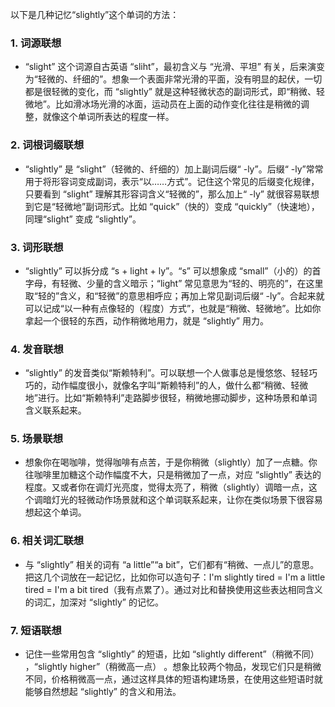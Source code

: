 以下是几种记忆“slightly”这个单词的方法：

### 1. 词源联想
 - “slight” 这个词源自古英语 “sliht”，最初含义与 “光滑、平坦” 有关，后来演变为“轻微的、纤细的”。想象一个表面非常光滑的平面，没有明显的起伏，一切都是很轻微的变化，而 “slightly” 就是这种轻微状态的副词形式，即“稍微、轻微地”。比如滑冰场光滑的冰面，运动员在上面的动作变化往往是稍微的调整，就像这个单词所表达的程度一样。

### 2. 词根词缀联想
 - “slightly” 是 “slight”（轻微的、纤细的）加上副词后缀“ -ly”。后缀“ -ly”常常用于将形容词变成副词，表示“以……方式”。记住这个常见的后缀变化规律，只要看到 “slight” 理解其形容词含义“轻微的”，那么加上“ -ly” 就很容易联想到它是“轻微地”副词形式。比如 “quick”（快的）变成 “quickly”（快速地），同理“slight” 变成 “slightly”。

### 3. 词形联想
 - “slightly” 可以拆分成 “s + light + ly”。“s” 可以想象成 “small”（小的）的首字母，有轻微、少量的含义暗示；“light” 常见意思为“轻的、明亮的”，在这里取“轻的”含义，和“轻微”的意思相呼应；再加上常见副词后缀“ -ly”。合起来就可以记成“以一种有点像轻的（程度）方式”，也就是“稍微、轻微地”。比如你拿起一个很轻的东西，动作稍微地用力，就是 “slightly” 用力。

### 4. 发音联想
 - “slightly” 的发音类似“斯赖特利”。可以联想一个人做事总是慢悠悠、轻轻巧巧的，动作幅度很小，就像名字叫“斯赖特利”的人，做什么都“稍微、轻微地”进行。比如“斯赖特利”走路脚步很轻，稍微地挪动脚步，这种场景和单词含义联系起来。

### 5. 场景联想
 - 想象你在喝咖啡，觉得咖啡有点苦，于是你稍微（slightly）加了一点糖。你往咖啡里加糖这个动作幅度不大，只是稍微加了一点，对应 “slightly” 表达的程度。又或者你在调灯光亮度，觉得太亮了，稍微（slightly）调暗一点，这个调暗灯光的轻微动作场景就和这个单词联系起来，让你在类似场景下很容易想起这个单词。

### 6. 相关词汇联想
 - 与 “slightly” 相关的词有 “a little”“a bit”，它们都有“稍微、一点儿”的意思。把这几个词放在一起记忆，比如你可以造句子：I'm slightly tired = I'm a little tired = I'm a bit tired（我有点累了）。通过对比和替换使用这些表达相同含义的词汇，加深对 “slightly” 的记忆。

### 7. 短语联想
 - 记住一些常用包含 “slightly” 的短语，比如 “slightly different”（稍微不同） ，“slightly higher”（稍微高一点） 。想象比较两个物品，发现它们只是稍微不同，价格稍微高一点，通过这样具体的短语构建场景，在使用这些短语时就能够自然想起 “slightly” 的含义和用法。 
